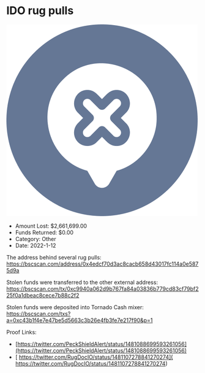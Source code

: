 # IDO rug pulls
![IDO rug pulls](/rektimages/IDO-rug-pulls.png)
- Amount Lost: $2,661,699.00
- Funds Returned: $0.00
- Category: Other
- Date: 2022-1-12

The address behind several rug pulls:  
https://bscscan.com/address/0x4edcf70d3ac8cacb658d43017fc114a0e5875d9a  
  
Stolen funds were transferred to the other external address:  
https://bscscan.com/tx/0xc9940a062d9b767fa84a03836b779cd83cf79bf225f0a1dbeac8cece7b88c2f2  
  
Stolen funds were deposited into Tornado Cash mixer:  
https://bscscan.com/txs?a=0xc43b1f4e7e47be5d5663c3b26e4fb3fe7e217f90&p=1


Proof Links:
- [https://twitter.com/PeckShieldAlert/status/1481088699593261056](https://twitter.com/PeckShieldAlert/status/1481088699593261056)
- [ https://twitter.com/RugDocIO/status/1481107278841270274]( https://twitter.com/RugDocIO/status/1481107278841270274)


